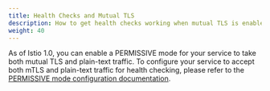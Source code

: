 ```yaml
---
title: Health Checks and Mutual TLS
description: How to get health checks working when mutual TLS is enabled.
weight: 40
---
```

As of Istio 1.0, you can enable a PERMISSIVE mode for your service to take both mutual TLS and plain-text traffic.
To configure your service to accept both mTLS and plain-text traffic for health checking, please refer to the
[PERMISSIVE mode configuration documentation](/docs/tasks/security/mtls-migration/#configure-the-server-to-accept-both-mtls-and-plain-text-traffic).
